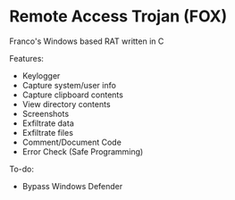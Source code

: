# Remote Access Trojan (FOX)

Franco's Windows based RAT written in C

Features:
- Keylogger
- Capture system/user info
- Capture clipboard contents
- View directory contents
- Screenshots
- Exfiltrate data
- Exfiltrate files
- Comment/Document Code
- Error Check (Safe Programming)

To-do:
- Bypass Windows Defender
